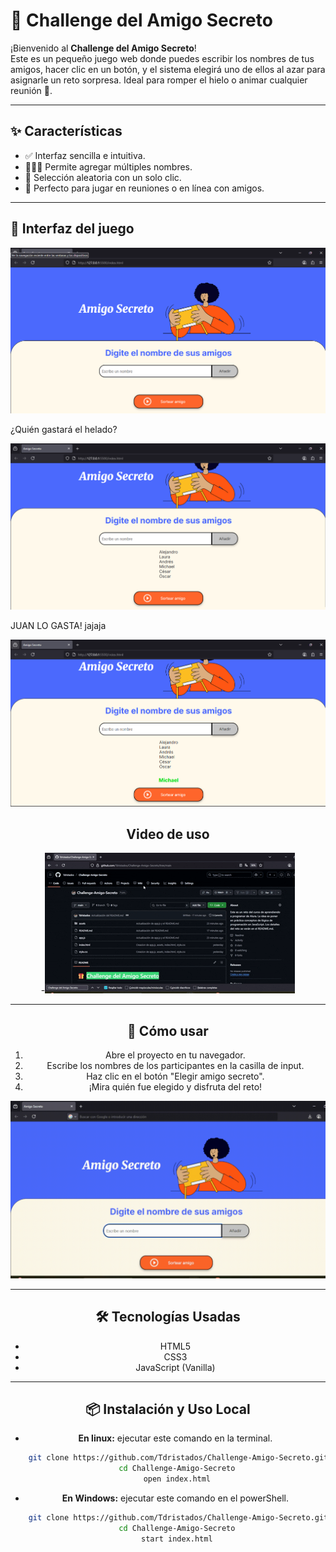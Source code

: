 # 🎁 Challenge del Amigo Secreto

¡Bienvenido al **Challenge del Amigo Secreto**!  
Este es un pequeño juego web donde puedes escribir los nombres de tus amigos, hacer clic en un botón, y el sistema elegirá uno de ellos al azar para asignarle un reto sorpresa. Ideal para romper el hielo o animar cualquier reunión 🎉.

---

## ✨ Características

- ✅ Interfaz sencilla e intuitiva.
- 🧑‍🤝‍🧑 Permite agregar múltiples nombres.
- 🔄 Selección aleatoria con un solo clic.
- 🎲 Perfecto para jugar en reuniones o en línea con amigos.

---

## 📸 Interfaz del juego

<div align="center">
  <img src="assets/Captura1.png" alt="Captura de pantalla 1">
</div>

<p>¿Quién gastará el helado?

<div align="center">
  <img src="assets/Captura2.png" alt="Captura de pantalla 2">
</div>

<p>JUAN LO GASTA! jajaja
<div align="center">
  <img src="assets/Captura3.png" alt="Captura de pantalla 3">
  
## Video de uso

-![Demo de la aplicación](assets/Video1.gif)


---

## 🚀 Cómo usar

1. Abre el proyecto en tu navegador.
2. Escribe los nombres de los participantes en la casilla de input.
3. Haz clic en el botón "Elegir amigo secreto".
4. ¡Mira quién fue elegido y disfruta del reto!

<div align="center">
  <img src="assets/Video.gif" alt="Video">
</div>

---

## 🛠️ Tecnologías Usadas

- HTML5
- CSS3
- JavaScript (Vanilla)

---

## 📦 Instalación y Uso Local
- **En linux:** ejecutar este comando en la terminal.
```bash
    git clone https://github.com/Tdristados/Challenge-Amigo-Secreto.git
    cd Challenge-Amigo-Secreto
    open index.html
```
- **En Windows:** ejecutar este comando en el powerShell.
```bash
    git clone https://github.com/Tdristados/Challenge-Amigo-Secreto.git
    cd Challenge-Amigo-Secreto
    start index.html
``` 
